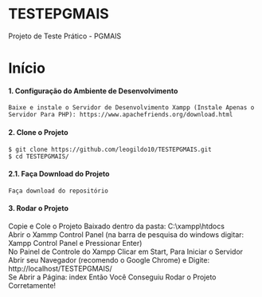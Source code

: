 # TESTEPGMAIS
 Projeto de Teste Prático - PGMAIS
# Início
#### 1. Configuração do Ambiente de Desenvolvimento
    Baixe e instale o Servidor de Desenvolvimento Xampp (Instale Apenas o Servidor Para PHP): https://www.apachefriends.org/download.html
#### 2. Clone o Projeto
    $ git clone https://github.com/leogildo10/TESTEPGMAIS.git
    $ cd TESTEPGMAIS/
#### 2.1. Faça Download do Projeto
    Faça download do repositório 
#### 3. Rodar o Projeto
   Copie e Cole o Projeto Baixado dentro da pasta: C:\xampp\htdocs  
   Abrir o Xammp Control Panel (na barra de pesquisa do windows digitar: Xampp Control Panel e Pressionar Enter)  
   No Painel de Controle do Xampp Clicar em Start, Para Iniciar o Servidor  
   Abrir seu Navegador (recomendo o Google Chrome) e Digite: http://localhost/TESTEPGMAIS/  
   Se Abrir a Página: index Então Você Conseguiu Rodar o Projeto Corretamente!